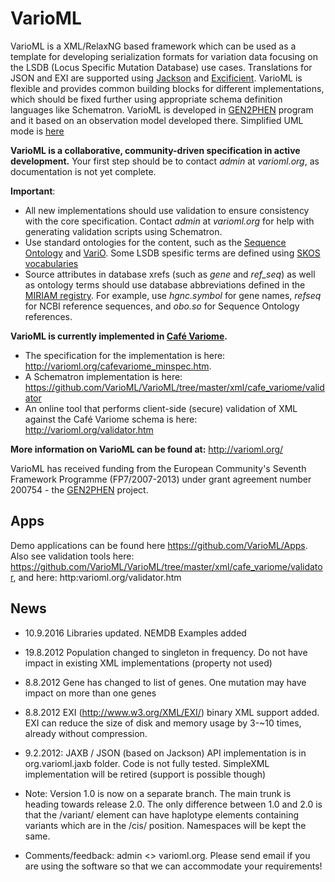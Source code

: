 VarioML
=======
VarioML is a XML/RelaxNG based framework which can be used as a template for developing serialization
formats for variation data focusing on the LSDB (Locus Specific Mutation Database) use cases. Translations
for JSON and EXI are supported using [Jackson](https://github.com/FasterXML/jackson) and
[Excificient](http://exificient.github.io/). VarioML is flexible and provides common building blocks for different
implementations, which should be fixed further using appropriate schema definition languages like Schematron.
VarioML is developed in [GEN2PHEN](http://www.gen2phen.org/) program and it based on an observation
model developed there. Simplified UML mode is [here](https://raw.github.com/VarioML/VarioML/master/xml/lsdb_main/uml/varioml.jpg)


__VarioML is a collaborative, community-driven specification in active development.__
Your first step should be to contact *admin* at *varioml.org*, as documentation is not yet complete.

__Important__:
- All new implementations should use validation to ensure consistency with the core specification. Contact *admin* at *varioml.org* for help with generating validation scripts using Schematron.
- Use standard ontologies for the content, such as the [Sequence Ontology](http://www.sequenceontology.org/) and
 [VariO](http://variationontology.org/). Some LSDB spesific terms are defined using [SKOS vocabularies](https://github.com/VarioML/VarioML/tree/master/ontology/skos)
- Source attributes in database xrefs (such as *gene* and *ref_seq*) as well as ontology terms should use database abbreviations defined in the [MIRIAM registry](http://identifiers.org). For example, use *hgnc.symbol* for gene names, *refseq* for NCBI reference sequences, and *obo.so* for Sequence Ontology references.

__VarioML is currently implemented in [Café Variome](http://cafevariome.org).__
- The specification for the implementation is here: http://varioml.org/cafevariome_minspec.htm.
- A Schematron implementation is here: https://github.com/VarioML/VarioML/tree/master/xml/cafe_variome/validator
- An online tool that performs client-side (secure) validation of XML against the Café Variome schema is here: http://varioml.org/validator.htm


__More information on VarioML can be found at:__ http://varioml.org/

VarioML has received funding from the European Community's Seventh Framework Programme (FP7/2007-2013)
under grant agreement number 200754 - the [GEN2PHEN](http://gen2phen.o) project.




## Apps

Demo applications can be found here https://github.com/VarioML/Apps.
Also see validation tools here: https://github.com/VarioML/VarioML/tree/master/xml/cafe_variome/validator, and here: http:varioml.org/validator.htm

## News
- 10.9.2016 Libraries updated. NEMDB Examples added
- 19.8.2012 Population changed to singleton in frequency. Do not have impact in existing XML implementations (property not used)
- 8.8.2012 Gene has changed to list of genes. One mutation may have impact on more than one genes
- 8.8.2012 EXI (http://www.w3.org/XML/EXI/) binary XML support added. EXI can reduce the size of disk and memory usage by 3-~10 times, already without compression.
- 9.2.2012: JAXB / JSON (based on Jackson) API implementation is in org.varioml.jaxb folder. Code is not fully tested. SimpleXML implementation will be retired (support is possible though)

- Note: Version 1.0 is now on a separate branch. The main trunk is heading towards release 2.0. The only difference between 1.0 and 2.0 is that the /variant/ element can have haplotype elements containing variants which are in the /cis/ position. Namespaces will be kept the same.

- Comments/feedback: admin <> varioml.org. Please send email if you are using the software so that we can accommodate your requirements!
